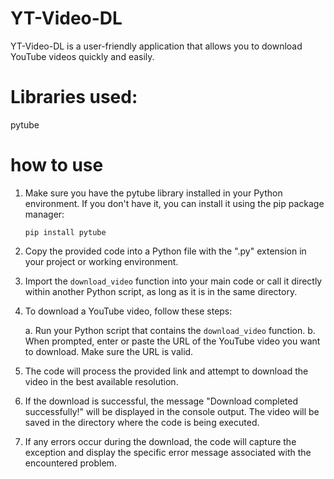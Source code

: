 # YT-Video-DL
YT-Video-DL is a user-friendly application that allows you to download YouTube videos quickly and easily.

# Libraries used:
pytube

# how to use
1. Make sure you have the pytube library installed in your Python environment. If you don't have it, you can install it using the pip package manager:

   ```
   pip install pytube
   ```

2. Copy the provided code into a Python file with the ".py" extension in your project or working environment.

3. Import the `download_video` function into your main code or call it directly within another Python script, as long as it is in the same directory.

4. To download a YouTube video, follow these steps:

   a. Run your Python script that contains the `download_video` function.
   b. When prompted, enter or paste the URL of the YouTube video you want to download. Make sure the URL is valid.

5. The code will process the provided link and attempt to download the video in the best available resolution.

6. If the download is successful, the message "Download completed successfully!" will be displayed in the console output. The video will be saved in the directory where the code is being executed.

7. If any errors occur during the download, the code will capture the exception and display the specific error message associated with the encountered problem.
